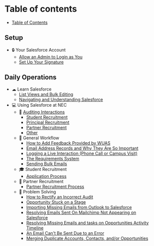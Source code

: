 # Table of contents

* [Table of Contents](README.md)

## Setup

* 🔒 Your Salesforce Account
  * [Allow an Admin to Login as You](setup/your-salesforce-account/allow-an-admin-to-login-as-you.md)
  * [Set Up Your Signature](setup/your-salesforce-account/set-up-your-signature.md)

## Daily Operations

* ☁ Learn Salesforce
  * [List Views and Bulk Editing](daily-operations/learn-salesforce/list-views-and-bulk-editing.md)
  * [Navigating and Understanding Salesforce](daily-operations/learn-salesforce/navigating-and-understanding-salesforce.md)
* 💻 Using Salesforce at NEC
  * 🥰 [Auditing Interactions](daily-operations/using-salesforce-at-nec/interaction-auditing/README.md)
    * [Student Recruitment](daily-operations/using-salesforce-at-nec/interaction-auditing/student-recruitment.md)
    * [Principal Recruitment](daily-operations/using-salesforce-at-nec/interaction-auditing/principal-recruitment.md)
    * [Partner Recruitment](daily-operations/using-salesforce-at-nec/interaction-auditing/partner-recruitment.md)
    * [Other](daily-operations/using-salesforce-at-nec/interaction-auditing/other.md)
  * 💼 General Workflow
    * [How to Add Feedback Provided by WUAS](daily-operations/using-salesforce-at-nec/general-workflow/adding-feedback-from-wuas.md)
    * [Email Address Records and Why They Are So Important](daily-operations/using-salesforce-at-nec/general-workflow/importance-of-email-address-records.md)
    * [Logging a Live Interaction (Phone Call or Campus Visit)](daily-operations/using-salesforce-at-nec/general-workflow/logging-a-live-interaction.md)
    * [The Requirements System](daily-operations/using-salesforce-at-nec/general-workflow/the-requirements-system.md)
    * [Sending Bulk Emails](daily-operations/using-salesforce-at-nec/general-workflow/sending-bulk-emails.md)
  * 🎓 Student Recruitment
    * [Application Process](daily-operations/using-salesforce-at-nec/student-recruitment/application-process.md)
  * 🤝 Partner Recruitment
    * [Partner Recruitment Process](daily-operations/using-salesforce-at-nec/partner-recruitment/partner-recruitment-process.md)
  * 🤔 Problem Solving
    * [How to Rectify an Incorrect Audit](daily-operations/using-salesforce-at-nec/problem-solving/how-to-rectify-an-incorrect-audit.md)
    * [Opportunity Stuck on a Stage](daily-operations/using-salesforce-at-nec/problem-solving/opportunity-stuck-on-a-stage.md)
    * [Importing Missing Emails from Outlook to Salesforce](daily-operations/using-salesforce-at-nec/problem-solving/importing-missing-emails-from-outlook-to-salesforce.md)
    * [Resolving Emails Sent On Mailchimp Not Appearing on Salesforce](daily-operations/using-salesforce-at-nec/problem-solving/resolving-emails-sent-on-mailchimp-not-appearing-on-salesforce.md)
    * [Resolving Missing Emails and tasks on Opportunities Activity Timeline](daily-operations/using-salesforce-at-nec/problem-solving/resolving-missing-emails-and-tasks-on-opportunities-activity-timeline.md)
    * [An Email Can't Be Sent Due to an Error](daily-operations/using-salesforce-at-nec/problem-solving/cannot-send-an-email.md)
    * [Merging Duplicate Accounts, Contacts, and/or Opportunities](daily-operations/using-salesforce-at-nec/problem-solving/merging-duplicate-accounts-contacts-and-or-opportunities.md)
